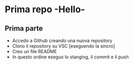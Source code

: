 Prima repo -Hello-
===

## Prima parte
- Accedo a Github creando una nuova repository
- Clono il repository su VSC [eseguendo la sincro]
- Creo un file README 
- In questo ordine eseguo lo stanging, il commit e il push
